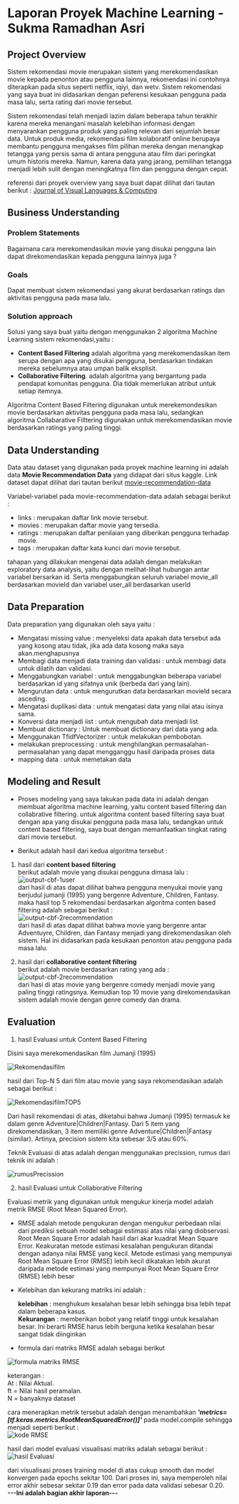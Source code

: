 # Laporan Proyek Machine Learning - Sukma Ramadhan Asri

## Project Overview

Sistem rekomendasi movie merupakan sistem yang merekomendasikan movie kepada penonton atau pengguna lainnya, rekomendasi ini contohnya diterapkan pada situs seperti netflix, iqiyi, dan wetv. Sistem rekomendasi yang saya buat ini didasarkan dengan peferensi kesukaan pengguna pada masa lalu, serta rating dari movie tersebut.

Sistem rekomendasi telah menjadi lazim dalam beberapa tahun terakhir karena mereka menangani masalah kelebihan informasi dengan menyarankan pengguna produk yang paling relevan dari sejumlah besar data. Untuk produk media, rekomendasi film kolaboratif online berupaya membantu pengguna mengakses film pilihan mereka dengan menangkap tetangga yang persis sama di antara pengguna atau film dari peringkat umum historis mereka. Namun, karena data yang jarang, pemilihan tetangga menjadi lebih sulit dengan meningkatnya film dan pengguna dengan cepat.

referensi dari proyek overview yang saya buat dapat dilihat dari tautan berikut :
[Journal of Visual Languages & Computing](https://www.sciencedirect.com/science/article/abs/pii/S1045926X14000901)

## Business Understanding

### Problem Statements

Bagaimana cara merekomendasikan movie yang disukai pengguna lain dapat direkomendasikan kepada pengguna lainnya juga ?

### Goals

Dapat membuat sistem rekomendasi yang akurat berdasarkan ratings dan aktivitas pengguna pada masa lalu.

### Solution approach

Solusi yang saya buat yaitu dengan menggunakan 2 algoritma Machine Learning sistem rekomendasi,yaitu :

- **Content Based Filtering** adalah algoritma yang merekomendasikan item serupa dengan apa yang disukai pengguna, berdasarkan tindakan mereka sebelumnya atau umpan balik eksplisit.
- **Collaborative Filtering**. adalah algoritma yang bergantung pada pendapat komunitas pengguna. Dia tidak memerlukan atribut untuk setiap itemnya.

Algoritma Content Based Filtering digunakan untuk merekemondesikan movie berdasarkan aktivitas pengguna pada masa lalu, sedangkan algoritma Collabarative Filltering digunakan untuk merekomendasikan movie berdasarkan ratings yang paling tinggi.

## Data Understanding

Data atau dataset yang digunakan pada proyek machine learning ini adalah data **Movie Recommendation Data** yang didapat dari situs kaggle. Link dataset dapat dilihat dari tautan berikut [movie-recommendation-data](https://www.kaggle.com/rohan4050/movie-recommendation-data)

Variabel-variabel pada movie-recommendation-data adalah sebagai berikut :

- links : merupakan daftar link movie tersebut.
- movies : merupakan daftar movie yang tersedia.
- ratings : merupakan daftar penilaian yang diberikan pengguna terhadap movie.
- tags : merupakan daftar kata kunci dari movie tersebut.

tahapan yang dilakukan mengenai data adalah dengan melakukan exploratory data analysis, yaitu dengan melihat-lihat hubungan antar variabel bersarkan id. Serta menggabungkan seluruh variabel movie_all berdasarkan movieId dan variabel user_all berdasarkan userId

## Data Preparation

Data preparation yang digunakan oleh saya yaitu :

- Mengatasi missing value : menyeleksi data apakah data tersebut ada yang kosong atau tidak, jika ada data kosong maka saya akan.menghapusnya
- Membagi data menjadi data training dan validasi : untuk membagi data untuk dilatih dan validasi.
- Menggabungkan variabel : untuk menggabungkan beberapa variabel berdasarkan id yang sifatnya unik (berbeda dari yang lain).
- Mengurutan data : untuk mengurutkan data berdasarkan movieId secara asceding.
- Mengatasi duplikasi data : untuk mengatasi data yang nilai atau isinya sama.
- Konversi data menjadi iist : untuk mengubah data menjadi list
- Membuat dictionary : Untuk membuat dictionary dari data yang ada.
- Menggunakan TfidfVectorizer : untuk melakukan pembobotan.
- melakukan preprocessing : untuk menghilangkan permasalahan-permasalahan yang dapat mengganggu hasil daripada proses data
- mapping data : untuk memetakan data

## Modeling and Result

- Proses modeling yang saya lakukan pada data ini adalah dengan membuat algoritma machine learning, yaitu content based filtering dan collabrative filtering. untuk algoritma content based filtering saya buat dengan apa yang disukai pengguna pada masa lalu, sedangkan untuk content based filtering, saya buat dengan memanfaatkan tingkat rating dari movie tersebut.

- Berikut adalah hasil dari kedua algoritma tersebut :

1. hasil dari **content based filtering**  
   berikut adalah movie yang disukai pengguna dimasa lalu :  
   ![output-cbf-1user](https://raw.githubusercontent.com/onedayxzn/submission_file/master/output-cbf-1user.png)  
   dari hasil di atas dapat dilihat bahwa pengguna menyukai movie yang berjudul jumanji (1995) yang bergenre Adventure, Children, Fantasy.
   maka hasil top 5 rekomendasi berdasarkan algoritma conten based filtering adalah sebagai berikut :  
   ![output-cbf-2recommendation](https://raw.githubusercontent.com/onedayxzn/submission_file/master/output-cbf-2recommend.png)  
   dari hasil di atas dapat dilihat bahwa movie yang bergenre antar Adventuyre, Children, dan Fantasy menjadi yang direkomendasikan oleh sistem. Hal ini didasarkan pada kesukaan penonton atau pengguna pada masa lalu.

2. hasil dari **collaborative content filtering**  
   berikut adalah movie berdasarkan rating yang ada :  
   ![output-cbf-2recommendation](https://raw.githubusercontent.com/onedayxzn/submission_file/master/output-ccf.png)  
   dari hasi di atas movie yang bergenre comedy menjadi movie yang paling tinggi ratingsnya. Kemudian top 10 movie yang direkomendasikan sistem adalah movie dengan genre comedy dan drama.

## Evaluation

1. hasil Evaluasi untuk Content Based Filtering

Disini saya merekomendasikan film Jumanji (1995)

![Rekomendasifilm](https://raw.githubusercontent.com/onedayxzn/submission_file/master/hasilCBFN1.png)

hasil dari Top-N 5 dari film atau movie yang saya rekomendasikan adalah sebagai berikut :

![RekomendasifilmTOP5](https://raw.githubusercontent.com/onedayxzn/submission_file/master/hasilCBFN5.png)

Dari hasil rekomendasi di atas, diketahui bahwa Jumanji (1995) termasuk ke dalam genre Adventure|Children|Fantasy. Dari 5 item yang direkomendasikan, 3 item memiliki genre Adventure|Children|Fantasy (similar). Artinya, precision sistem kita sebesar 3/5 atau 60%.

Teknik Evaluasi di atas adalah dengan menggunakan precission, rumus dari teknik ini adalah :

![rumusPrecission](<https://raw.githubusercontent.com/onedayxzn/submission_file/master/dos_819311f78d87da1e0fd8660171fa58e620211012160253%20(1).png>)

2. hasil Evaluasi untuk Collaborative Filtering

Evaluasi metrik yang digunakan untuk mengukur kinerja model adalah metrik RMSE (Root Mean Squared Error).

- RMSE adalah metode pengukuran dengan mengukur perbedaan nilai dari prediksi sebuah model sebagai estimasi atas nilai yang diobservasi. Root Mean Square Error adalah hasil dari akar kuadrat Mean Square Error. Keakuratan metode estimasi kesalahan pengukuran ditandai dengan adanya nilai RMSE yang kecil. Metode estimasi yang mempunyai Root Mean Square Error (RMSE) lebih kecil dikatakan lebih akurat daripada metode estimasi yang mempunyai Root Mean Square Error (RMSE) lebih besar

- Kelebihan dan kekurang matriks ini adalah :

  **kelebihan** : menghukum kesalahan besar lebih sehingga bisa lebih tepat dalam beberapa kasus.  
  **Kekurangan** : memberikan bobot yang relatif tinggi untuk kesalahan besar. Ini berarti RMSE harus lebih berguna ketika kesalahan besar sangat tidak diinginkan

- formula dari matriks RMSE adalah sebagai berikut

![formula matriks RMSE](https://raw.githubusercontent.com/onedayxzn/submission_file/master/rumusRMSE.png)

keterangan : <br>
At : Nilai Aktual. <br>
ft = Nilai hasil peramalan.<br>
N = banyaknya dataset<br>

cara menerapkan metrik tersebut adalah dengan menambahkan **_'metrics=[tf.keras.metrics.RootMeanSquaredError()]'_** pada model.compile sehingga menjadi seperti berikut :  
![kode RMSE](https://raw.githubusercontent.com/onedayxzn/submission_file/master/kode%20RMSE.png)

hasil dari model evaluasi visualisasi matriks adalah sebagai berikut :  
![hasil Evaluasi](https://raw.githubusercontent.com/onedayxzn/submission_file/master/hasilmodelmatric.png)

dari visualisasi proses training model di atas cukup smooth dan model konvergen pada epochs sekitar 100. Dari proses ini, saya memperoleh nilai error akhir sebesar sekitar 0.19 dan error pada data validasi sebesar 0.20.  
**---Ini adalah bagian akhir laporan---**
